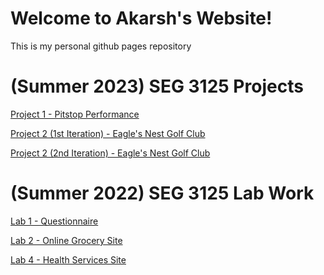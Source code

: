 # Welcome to Akarsh's Website!
This is my personal github pages repository

(Summer 2023) SEG 3125 Projects
=================
[Project 1 - Pitstop Performance](https://master--famous-bombolone-4c32e9.netlify.app)

[Project 2 (1st Iteration) - Eagle's Nest Golf Club](https://cerulean-brigadeiros-cd5f92.netlify.app)

[Project 2 (2nd Iteration) - Eagle's Nest Golf Club](https://main--wondrous-narwhal-90d4ce.netlify.app)

(Summer 2022) SEG 3125 Lab Work
=================
[Lab 1 - Questionnaire](https://aghar11.github.io/SEG3125-Lab1)

[Lab 2 - Online Grocery Site](https://aghar11.github.io/SEG3125-Lab2)

[Lab 4 - Health Services Site](https://aghar11.github.io/SEG3125-Lab4)

